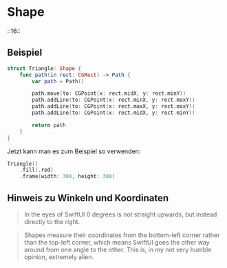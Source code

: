 # Shape
::16::

## Beispiel
```swift
struct Triangle: Shape {
    func path(in rect: CGRect) -> Path {
        var path = Path()

        path.move(to: CGPoint(x: rect.midX, y: rect.minY))
        path.addLine(to: CGPoint(x: rect.minX, y: rect.maxY))
        path.addLine(to: CGPoint(x: rect.maxX, y: rect.maxY))
        path.addLine(to: CGPoint(x: rect.midX, y: rect.minY))

        return path
    }
}
```

Jetzt kann man es zum Beispiel so verwenden:

```swift
Triangle()
    .fill(.red)
    .frame(width: 300, height: 300)
```


## Hinweis zu Winkeln und Koordinaten
> In the eyes of SwiftUI 0 degrees is not straight upwards, but instead directly to the right.

> Shapes measure their coordinates from the bottom-left corner rather than the top-left corner, which means SwiftUI goes the other way around from one angle to the other. This is, in my not very humble opinion, extremely alien.
